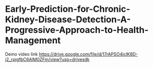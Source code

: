 # Early-Prediction-for-Chronic-Kidney-Disease-Detection-A-Progressive-Approach-to-Health-Management

Demo video link
https://drive.google.com/file/d/17rAPSO4iclK8D-j2_rpigfbC6AlM0ZFm/view?usp=drivesdk

